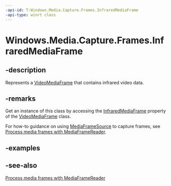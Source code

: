 ```yaml
---
-api-id: T:Windows.Media.Capture.Frames.InfraredMediaFrame
-api-type: winrt class
---
```


<!-- Class syntax.
public class InfraredMediaFrame : Windows.Media.Capture.Frames.IInfraredMediaFrame
-->

# Windows.Media.Capture.Frames.InfraredMediaFrame

## -description
Represents a [VideoMediaFrame](videomediaframe.md) that contains infrared video data.

## -remarks
Get an instance of this class by accessing the [InfraredMediaFrame](infraredmediaframe.md) property of the [VideoMediaFrame](videomediaframe.md) class.

For how-to guidance on using [MediaFrameSource](mediaframesource.md) to capture frames, see [Process media frames with MediaFrameReader](https://msdn.microsoft.com/windows/uwp/audio-video-camera/process-media-frames-with-mediaframereader).

## -examples

## -see-also
[Process media frames with MediaFrameReader](https://msdn.microsoft.com/windows/uwp/audio-video-camera/process-media-frames-with-mediaframereader)